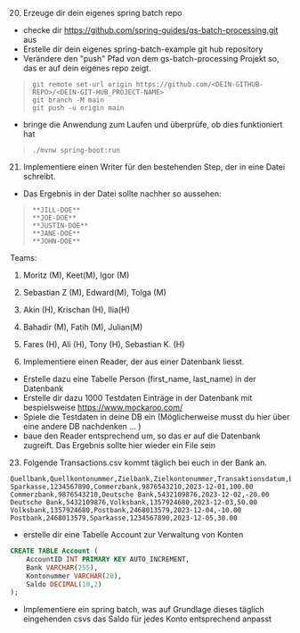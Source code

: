 20. Erzeuge dir dein eigenes spring batch repo
- checke dir https://github.com/spring-guides/gs-batch-processing.git aus
- Erstelle dir dein eigenes spring-batch-example git hub repository
- Verändere den "push" Pfad von dem gs-batch-processing Projekt so, das er auf dein eigenes repo zeigt.

>```console
>git remote set-url origin https://github.com/<DEIN-GITHUB-REPO>/<DEIN-GIT-HUB_PROJECT-NAME>
>git branch -M main
>git push -u origin main
>```
- bringe die Anwendung zum Laufen und überprüfe, ob dies funktioniert hat

>```console
>./mvnw spring-boot:run
>```

21. Implementiere einen Writer für den bestehenden Step, der in eine Datei schreibt. 
- Das Ergebnis in der Datei sollte nachher so aussehen:
>```mardown
>**JILL-DOE**
>**JOE-DOE**
>**JUSTIN-DOE**
>**JANE-DOE**
>**JOHN-DOE**
>```

Teams:
1. Moritz (M), Keet(M), Igor (M)
2. Sebastian Z (M), Edward(M), Tolga (M)
3. Akin (H), Krischan (H), Ilia(H)
4. Bahadir (M), Fatih (M), Julian(M)
5. Fares (H), Ali (H), Tony (H), Sebastian K. (H)

22. Implementiere einen Reader, der aus einer Datenbank liesst.
- Erstelle dazu eine Tabelle Person (first_name, last_name) in der Datenbank 
- Erstelle dir dazu 1000 Testdaten Einträge in der Datenbank mit bespielsweise https://www.mockaroo.com/
- Spiele die Testdaten in deine DB ein (Möglicherweise musst du hier über eine andere DB nachdenken ... )
- baue den Reader entsprechend um, so das er auf die Datenbank zugreift. Das Ergebnis sollte hier wieder ein File sein

23. Folgende Transactions.csv kommt täglich bei euch in der Bank an.

```csv
Quellbank,Quellkontonummer,Zielbank,Zielkontonummer,Transaktionsdatum,Betrag
Sparkasse,1234567890,Commerzbank,9876543210,2023-12-01,100.00
Commerzbank,9876543210,Deutsche Bank,5432109876,2023-12-02,-20.00
Deutsche Bank,5432109876,Volksbank,1357924680,2023-12-03,50.00
Volksbank,1357924680,Postbank,2468013579,2023-12-04,-10.00
Postbank,2468013579,Sparkasse,1234567890,2023-12-05,30.00
```

- erstelle dir eine Tabelle Account zur Verwaltung von Konten

```sql
CREATE TABLE Account (
    AccountID INT PRIMARY KEY AUTO_INCREMENT,
    Bank VARCHAR(255),
    Kontonummer VARCHAR(20),
    Saldo DECIMAL(10,2)
);
```
- Implementiere ein spring batch, was auf Grundlage dieses täglich eingehenden csvs das Saldo für jedes Konto entsprechend anpasst
